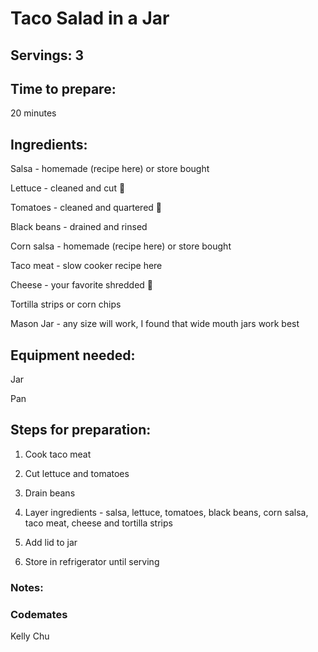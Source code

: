 # Taco Salad in a Jar

## Servings: 3

## Time to prepare: 
20 minutes

## Ingredients:

Salsa - homemade (recipe here) or store bought

Lettuce - cleaned and cut 🥗

Tomatoes - cleaned and quartered 🍅

Black beans - drained and rinsed

Corn salsa - homemade (recipe here) or store bought

Taco meat - slow cooker recipe here

Cheese - your favorite shredded 🧀

Tortilla strips or corn chips

Mason Jar - any size will work, I found that wide mouth jars work best


## Equipment needed:
Jar

Pan

## Steps for preparation:
1. Cook taco meat

2. Cut lettuce and tomatoes

3. Drain beans

4. Layer ingredients - salsa, lettuce, tomatoes, black beans, corn salsa, taco meat, cheese and tortilla strips

5. Add lid to jar

6. Store in refrigerator until serving


### Notes:



### Codemates #
Kelly Chu
